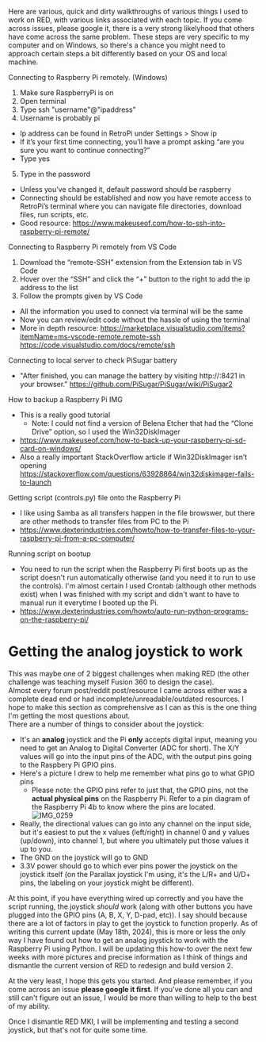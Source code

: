 Here are various, quick and dirty walkthroughs of various things I used to work on RED, with various links associated with each topic. 
If you come across issues, please google it, there is a very strong likelyhood that others have come across the same problem. These steps are very specific to my computer and on Windows, so there's a chance you might need to approach certain steps a bit differently based on your OS and local machine.

Connecting to Raspberry Pi remotely. (Windows)
1. Make sure RaspberryPi is on
2. Open terminal
3. Type ssh "username"@"ipaddress"
4. Username is probably pi
  - Ip address can be found in RetroPi under Settings > Show ip
  - If it’s your first time connecting, you’ll have a prompt asking “are you sure you want to continue connecting?”
  - Type yes
5. Type in the password
  - Unless you’ve changed it, default password should be raspberry
- Connecting should be established and now you have remote access to RetroPi’s terminal where you can navigate file directories, download files, run scripts, etc.
- Good resource: https://www.makeuseof.com/how-to-ssh-into-raspberry-pi-remote/

Connecting to Raspberry Pi remotely from VS Code
1. Download the “remote-SSH” extension from the Extension tab in VS Code
2. Hover over the “SSH” and click the “+” button to the right to add the ip address to the list
3. Follow the prompts given by VS Code
- All the information you used to connect via terminal will be the same
- Now you can review/edit code without the hassle of using the terminal
- More in depth resource: https://marketplace.visualstudio.com/items?itemName=ms-vscode-remote.remote-ssh
https://code.visualstudio.com/docs/remote/ssh

Connecting to local server to check PiSugar battery
- "After finished, you can manage the battery by visiting http://<your raspberry ip>:8421 in your browser."
https://github.com/PiSugar/PiSugar/wiki/PiSugar2

How to backup a Raspberry Pi IMG
- This is a really good tutorial
  - Note: I could not find a version of Belena Etcher that had the “Clone Drive” option, so I used the Win32DiskImager
- https://www.makeuseof.com/how-to-back-up-your-raspberry-pi-sd-card-on-windows/
- Also a really important StackOverflow article if Win32DiskImager isn’t opening
https://stackoverflow.com/questions/63928864/win32diskimager-fails-to-launch

Getting script (controls.py) file onto the Raspberry Pi
- I like using Samba as all transfers happen in the file browswer, but there are other methods to transfer files from PC to the Pi
- https://www.dexterindustries.com/howto/how-to-transfer-files-to-your-raspberry-pi-from-a-pc-computer/

Running script on bootup
- You need to run the script when the Raspberry Pi first boots up as the script doesn't run automatically otherwise (and you need it to run to use the controls). I'm almost certain I used Crontab (although other methods exist) when I was finished with my script and didn't want to have to manual run it everytime I booted up the Pi.
- https://www.dexterindustries.com/howto/auto-run-python-programs-on-the-raspberry-pi/

# Getting the analog joystick to work
This was maybe one of 2 biggest challenges when making RED (the other challenge was teaching myself Fusion 360 to design the case).  
Almost every forum post/reddit post/resource I came across either was a complete dead end or had incomplete/unreadable/outdated resources. I hope to make this section as comprehensive as I can as this is the one thing I'm getting the most questions about.  
There are a number of things to consider about the joystick:
- It's an **analog** joystick and the Pi **only** accepts digital input, meaning you need to get an Analog to Digital Converter (ADC for short). The X/Y values will go into the input pins of the ADC, with the output pins going to the Raspbery Pi GPIO pins.
- Here's a picture I drew to help me remember what pins go to what GPIO pins
  - Please note: the GPIO pins refer to just that, the GPIO pins, not the **actual physical pins** on the Raspberry Pi. Refer to a pin diagram of the Raspberry Pi 4b to know where the pins are located.
![IMG_0259](https://github.com/DavidJamesAdam/RED-Retro-Entertainment-Device-/assets/51091241/bed422f1-5937-4172-a26c-7c0181f40f61)
- Really, the directional values can go into any channel on the input side, but it's easiest to put the x values (left/right) in channel 0 and y values (up/down), into channel 1, but where you ultimately put those values it up to you.
- The GND on the joystick will go to GND
- 3.3V power should go to which ever pins power the joystick on the joystick itself (on the Parallax joystick I'm using, it's the L/R+ and U/D+ pins, the labeling on your joystick might be different).

At this point, if you have everything wired up correctly and you have the script running, the joystick *should* work (along with other buttons you have plugged into the GPIO pins (A, B, X, Y, D-pad, etc)). I say should because there are a lot of factors in play to get the joystick to function properly. As of writing this current update (May 18th, 2024), this is more or less the only way I have found out how to get an analog joystick to work with the Raspberry Pi using Python. I will be updating this how-to over the next few weeks with more pictures and precise information as I think of things and dismantle the current version of RED to redesign and build version 2.  
  
At the very least, I hope this gets you started. And please remember, if you come across an issue **please google it first**. If you've done all you can and still can't figure out an issue, I would be more than willing to help to the best of my ability.  

Once I dismantle RED MKI, I will be implementing and testing a second joystick, but that's not for quite some time.

